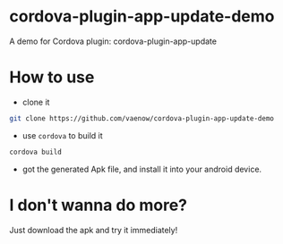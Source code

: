 # cordova-plugin-app-update-demo
A demo for Cordova plugin: cordova-plugin-app-update

# How to use

* clone it

```bash 
git clone https://github.com/vaenow/cordova-plugin-app-update-demo
```

* use `cordova` to build it

```bash
cordova build
```

* got the generated Apk file, and install it into your android device.


# I don't wanna do more?
Just download the apk and try it immediately!



